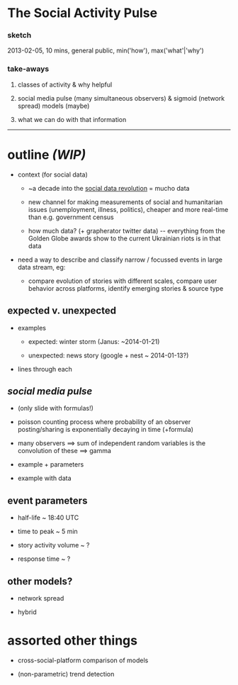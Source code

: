 # The Social Activity Pulse

### sketch
2013-02-05, 10 mins, general public, min('how'), max('what'|'why') 

### take-aways
1. classes of activity & why helpful 

2. social media pulse (many simultaneous observers) & sigmoid (network spread) models (maybe) 

3. what we can do with that information

---

# outline *(WIP)*

- context (for social data)

    - ~a decade into the [social data revolution](http://blogs.hbr.org/2009/05/the-social-data-revolution/) = mucho data

    - new channel for making measurements of social and humanitarian issues (unemployment, illness, politics), cheaper and more real-time than e.g. government census 

    - how much data? (+ grapherator twitter data) -- everything from the Golden Globe awards show to the current Ukrainian riots is in that data 


- need a way to describe and classify narrow / focussed events in large data stream, eg: 
            
    - compare evolution of stories with different scales, compare user behavior across platforms, identify emerging stories & source type


## expected v. unexpected

- examples 

    - expected: winter storm (Janus: ~2014-01-21) 

    - unexpected: news story (google + nest ~ 2014-01-13?) 

- lines through each 

## *social media pulse* 

- (only slide with formulas!)

- poisson counting process where probability of an observer posting/sharing is exponentially decaying in time (+formula) 
- many observers ==> sum of independent random variables is the convolution of these ==> gamma

- example + parameters 

- example with data 


## event parameters 

- half-life ~ 18:40 UTC

- time to peak ~ 5 min

- story activity volume ~ ? 

- response time ~ ?
    
## other models?

- network spread

- hybrid 



# assorted other things 

- cross-social-platform comparison of models

- (non-parametric) trend detection

